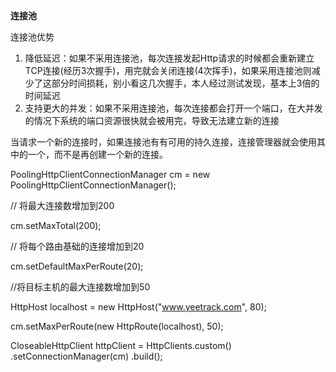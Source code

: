 **连接池**

连接池优势

1. 降低延迟：如果不采用连接池，每次连接发起Http请求的时候都会重新建立TCP连接\(经历3次握手\)，用完就会关闭连接\(4次挥手\)，如果采用连接池则减少了这部分时间损耗，别小看这几次握手，本人经过测试发现，基本上3倍的时间延迟
2. 支持更大的并发：如果不采用连接池，每次连接都会打开一个端口，在大并发的情况下系统的端口资源很快就会被用完，导致无法建立新的连接

当请求一个新的连接时，如果连接池有有可用的持久连接，连接管理器就会使用其中的一个，而不是再创建一个新的连接。

PoolingHttpClientConnectionManager cm = new PoolingHttpClientConnectionManager\(\); 

// 将最大连接数增加到200 

cm.setMaxTotal\(200\); 

// 将每个路由基础的连接增加到20 

cm.setDefaultMaxPerRoute\(20\); 

//将目标主机的最大连接数增加到50 

HttpHost localhost = new HttpHost\("www.yeetrack.com", 80\); 

cm.setMaxPerRoute\(new HttpRoute\(localhost\), 50\); 

CloseableHttpClient httpClient = HttpClients.custom\(\) .setConnectionManager\(cm\) .build\(\);

